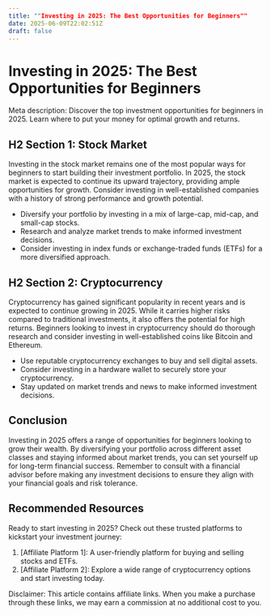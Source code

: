 ```yaml
---
title: ""Investing in 2025: The Best Opportunities for Beginners""
date: 2025-06-09T22:02:51Z
draft: false
---
```


# Investing in 2025: The Best Opportunities for Beginners

Meta description: Discover the top investment opportunities for beginners in 2025. Learn where to put your money for optimal growth and returns.

## H2 Section 1: Stock Market

Investing in the stock market remains one of the most popular ways for beginners to start building their investment portfolio. In 2025, the stock market is expected to continue its upward trajectory, providing ample opportunities for growth. Consider investing in well-established companies with a history of strong performance and growth potential.

- Diversify your portfolio by investing in a mix of large-cap, mid-cap, and small-cap stocks.
- Research and analyze market trends to make informed investment decisions.
- Consider investing in index funds or exchange-traded funds (ETFs) for a more diversified approach.

## H2 Section 2: Cryptocurrency

Cryptocurrency has gained significant popularity in recent years and is expected to continue growing in 2025. While it carries higher risks compared to traditional investments, it also offers the potential for high returns. Beginners looking to invest in cryptocurrency should do thorough research and consider investing in well-established coins like Bitcoin and Ethereum.

- Use reputable cryptocurrency exchanges to buy and sell digital assets.
- Consider investing in a hardware wallet to securely store your cryptocurrency.
- Stay updated on market trends and news to make informed investment decisions.

## Conclusion

Investing in 2025 offers a range of opportunities for beginners looking to grow their wealth. By diversifying your portfolio across different asset classes and staying informed about market trends, you can set yourself up for long-term financial success. Remember to consult with a financial advisor before making any investment decisions to ensure they align with your financial goals and risk tolerance.

## Recommended Resources

Ready to start investing in 2025? Check out these trusted platforms to kickstart your investment journey:

1. [Affiliate Platform 1]: A user-friendly platform for buying and selling stocks and ETFs.
2. [Affiliate Platform 2]: Explore a wide range of cryptocurrency options and start investing today.

Disclaimer: This article contains affiliate links. When you make a purchase through these links, we may earn a commission at no additional cost to you.